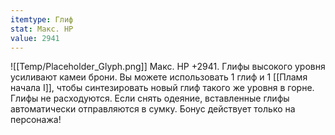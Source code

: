 ```yaml
---
itemtype: Глиф
stat: Макс. HP 
value: 2941
---
```

![[Temp/Placeholder_Glyph.png]]
Макс. HP +2941. Глифы высокого уровня усиливают камеи брони. Вы можете использовать 1 глиф и 1 [[Пламя начала I]], чтобы синтезировать новый глиф такого же уровня в горне. Глифы не расходуются. Если снять одеяние, вставленные глифы автоматически отправляются в сумку. Бонус действует только на персонажа!
